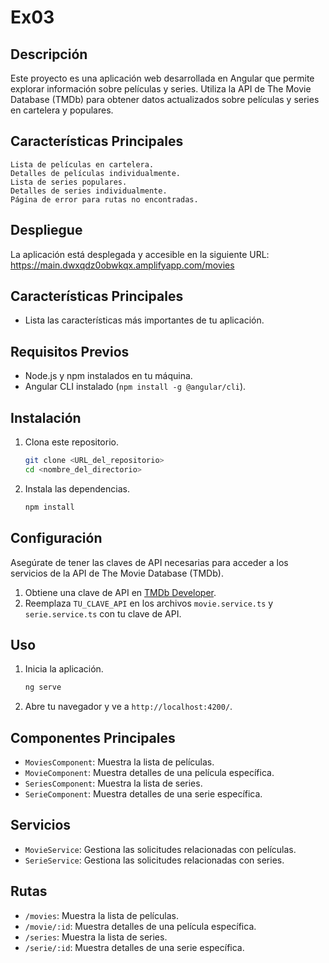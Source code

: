 # Ex03

## Descripción
Este proyecto es una aplicación web desarrollada en Angular que permite explorar información sobre películas y series. Utiliza la API de The Movie Database (TMDb) para obtener datos actualizados sobre películas y series en cartelera y populares.

## Características Principales
    Lista de películas en cartelera.
    Detalles de películas individualmente.
    Lista de series populares.
    Detalles de series individualmente.
    Página de error para rutas no encontradas.
    
## Despliegue
La aplicación está desplegada y accesible en la siguiente URL: https://main.dwxqdz0obwkqx.amplifyapp.com/movies

## Características Principales
- Lista las características más importantes de tu aplicación.

## Requisitos Previos
- Node.js y npm instalados en tu máquina.
- Angular CLI instalado (`npm install -g @angular/cli`).

## Instalación
1. Clona este repositorio.
   ```bash
   git clone <URL_del_repositorio>
   cd <nombre_del_directorio>
   ```

2. Instala las dependencias.
   ```bash
   npm install
   ```

## Configuración
Asegúrate de tener las claves de API necesarias para acceder a los servicios de la API de The Movie Database (TMDb).

1. Obtiene una clave de API en [TMDb Developer](https://www.themoviedb.org/settings/api).
2. Reemplaza `TU_CLAVE_API` en los archivos `movie.service.ts` y `serie.service.ts` con tu clave de API.

## Uso
1. Inicia la aplicación.
   ```bash
   ng serve
   ```

2. Abre tu navegador y ve a `http://localhost:4200/`.

## Componentes Principales
- `MoviesComponent`: Muestra la lista de películas.
- `MovieComponent`: Muestra detalles de una película específica.
- `SeriesComponent`: Muestra la lista de series.
- `SerieComponent`: Muestra detalles de una serie específica.

## Servicios
- `MovieService`: Gestiona las solicitudes relacionadas con películas.
- `SerieService`: Gestiona las solicitudes relacionadas con series.

## Rutas
- `/movies`: Muestra la lista de películas.
- `/movie/:id`: Muestra detalles de una película específica.
- `/series`: Muestra la lista de series.
- `/serie/:id`: Muestra detalles de una serie específica.
